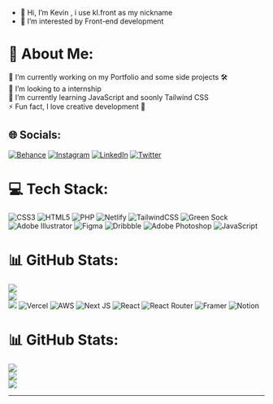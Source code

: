 - 👋  Hi, I’m Kevin , i use kl.front as my nickname
- 👀 I’m interested by Front-end development

# 💫 About Me:
🔭 I’m currently working on my Portfolio and some side projects 🛠<br>👯 I’m looking to a internship<br>🌱 I’m currently learning JavaScript and soonly Tailwind CSS<br>⚡ Fun fact, I love creative development 🤤


## 🌐 Socials:
[![Behance](https://img.shields.io/badge/Behance-1769ff?logo=behance&logoColor=white)](https://behance.net/Kevinlabatte) [![Instagram](https://img.shields.io/badge/Instagram-%23E4405F.svg?logo=Instagram&logoColor=white)](https://instagram.com/kl.front) [![LinkedIn](https://img.shields.io/badge/LinkedIn-%230077B5.svg?logo=linkedin&logoColor=white)](https://linkedin.com/in/Kevinlabatte) [![Twitter](https://img.shields.io/badge/Twitter-%231DA1F2.svg?logo=Twitter&logoColor=white)](https://twitter.com/Kvn_lb) 

# 💻 Tech Stack:
![CSS3](https://img.shields.io/badge/css3-%231572B6.svg?style=for-the-badge&logo=css3&logoColor=white) ![HTML5](https://img.shields.io/badge/html5-%23E34F26.svg?style=for-the-badge&logo=html5&logoColor=white) ![PHP](https://img.shields.io/badge/php-%23777BB4.svg?style=for-the-badge&logo=php&logoColor=white) ![Netlify](https://img.shields.io/badge/netlify-%23000000.svg?style=for-the-badge&logo=netlify&logoColor=#00C7B7) ![TailwindCSS](https://img.shields.io/badge/tailwindcss-%2338B2AC.svg?style=for-the-badge&logo=tailwind-css&logoColor=white) ![Green Sock](https://img.shields.io/badge/green%20sock-88CE02?style=for-the-badge&logo=greensock&logoColor=white) ![Adobe Illustrator](https://img.shields.io/badge/adobeillustrator-%23FF9A00.svg?style=for-the-badge&logo=adobeillustrator&logoColor=white) 	![Figma](https://img.shields.io/badge/figma-%23F24E1E.svg?style=for-the-badge&logo=figma&logoColor=white) ![Dribbble](https://img.shields.io/badge/Dribbble-EA4C89?style=for-the-badge&logo=dribbble&logoColor=white) ![Adobe Photoshop](https://img.shields.io/badge/adobephotoshop-%2331A8FF.svg?style=for-the-badge&logo=adobephotoshop&logoColor=white) ![JavaScript](https://img.shields.io/badge/javascript-%23323330.svg?style=for-the-badge&logo=javascript&logoColor=%23F7DF1E)
# 📊 GitHub Stats:
![](https://github-readme-stats.vercel.app/api?username=by-kvn&theme=dark&hide_border=false&include_all_commits=true&count_private=true)<br/>
![](https://github-readme-streak-stats.herokuapp.com/?user=by-kvn&theme=dark&hide_border=false)<br/>
![](https://github-readme-stats.vercel.app/api/top-langs/?username=by-kvn&theme=dark&hide_border=false&include_all_commits=true&count_private=true&layout=compact)
![Vercel](https://img.shields.io/badge/vercel-%23000000.svg?style=for-the-badge&logo=vercel&logoColor=white) ![AWS](https://img.shields.io/badge/AWS-%23FF9900.svg?style=for-the-badge&logo=amazon-aws&logoColor=white) ![Next JS](https://img.shields.io/badge/Next-black?style=for-the-badge&logo=next.js&logoColor=white) ![React](https://img.shields.io/badge/react-%2320232a.svg?style=for-the-badge&logo=react&logoColor=%2361DAFB) ![React Router](https://img.shields.io/badge/React_Router-CA4245?style=for-the-badge&logo=react-router&logoColor=white) ![Framer](https://img.shields.io/badge/Framer-black?style=for-the-badge&logo=framer&logoColor=blue) ![Notion](https://img.shields.io/badge/Notion-%23000000.svg?style=for-the-badge&logo=notion&logoColor=white)
# 📊 GitHub Stats:
![](https://github-readme-stats.vercel.app/api?username=h&theme=dark&hide_border=false&include_all_commits=false&count_private=false)<br/>
![](https://github-readme-streak-stats.herokuapp.com/?user=h&theme=dark&hide_border=false)<br/>
![](https://github-readme-stats.vercel.app/api/top-langs/?username=h&theme=dark&hide_border=false&include_all_commits=false&count_private=false&layout=compact)


<!--## 🐦 Latest Tweet
[![](https://gtce.itsvg.in/api?username=kl.front)](https://github.com/VishwaGauravIn/github-twitter-card-embed)-->

---
<!--[![](https://visitcount.itsvg.in/api?id=by-kvn&icon=5&color=12)](https://visitcount.itsvg.in)-->

<!-- Proudly created with GPRM ( https://gprm.itsvg.in ) -->





<!---
By-Kvn/By-Kvn is a ✨ special ✨ repository because its `README.md` (this file) appears on your GitHub profile.
You can click the Preview link to take a look at your changes.
--->
